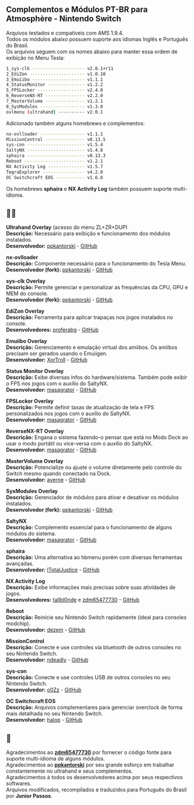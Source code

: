 ## Complementos e Módulos PT-BR para Atmosphère - Nintendo Switch  

Arquivos testados e compatíveis com AMS 1.9.4.  
Todos os módulos abaixo possuem suporte aos idiomas Inglês e Português do Brasil.  
Os arquivos seguem com os nomes abaixo para manter essa ordem de exibição no Menu Tesla:  
```sh
1_sys-clk -------------------- v2.0.1+r11 
2_EdiZon --------------------- v1.0.10 
3_Emuiibo -------------------- v1.1.1 
4_StatusMonitor -------------- v1.2.2 
5_FPSLocker ------------------ v2.4.0 
6_ReverseNX-RT --------------- v2.2.0 
7_MasterVolume --------------- v1.2.1 
8_SysModules ----------------- v1.3.8 
ovlmenu (ultrahand) ---------- v2.0.1 
```

Adicionado também alguns homebrews e complementos:  
```sh 
nx-ovlloader ----------------- v1.1.1 
MissionControl --------------- v0.13.5 
sys-con ---------------------- v1.5.4 
SaltyNX ---------------------- v1.4.8
sphaira ---------------------- v0.13.3 
Reboot ----------------------- v1.2.1  
NX Activity Log -------------- v1.5.7 
TegraExplorer ---------------- v4.2.0
OC Switchcraft EOS ----------- v1.6.8
```
Os homebrews **sphaira** e **NX Activity Log** também possuem suporte multi-idioma.  

## 👨‍💻 

**Ultrahand Overlay**  (acesso do menu ZL+ZR+DUP)  
**Descrição:** Necessário para exibição e funcionamento dos módulos instalados.  
**Desenvolvedor:** [ppkantorski](https://github.com/ppkantorski) - [GitHub](https://github.com/ppkantorski/Ultrahand-Overlay)  

**nx-ovlloader**  
**Descrição:** Componente necessário para o funcionamento do Tesla Menu.  
**Desenvolvedor (fork):** [ppkantorski](https://github.com/ppkantorski) - [GitHub](https://github.com/ppkantorski/nx-ovlloader)  

**sys-clk Overlay**  
**Descrição:** Permite gerenciar e personalizar as frequências da CPU, GPU e MEM do console.  
**Desenvolvedor (fork):** [ppkantorski](https://github.com/ppkantorski) - [GitHub](https://github.com/ppkantorski/sys-clk)  

**EdiZon Overlay**  
**Descrição:** Ferramenta para aplicar trapaças nos jogos instalados no console.  
**Desenvolvedores:** [proferabg](https://github.com/proferabg) - [GitHub](https://github.com/proferabg/EdiZon-Overlay)  

**Emuiibo Overlay**  
**Descrição:** Gerenciamento e emulação virtual dos amiibos. Os amiibos precisam ser gerados usando o Emuiigen.  
**Desenvolvedor:** [XorTroll](https://github.com/XorTroll) - [GitHub](https://github.com/XorTroll/emuiibo)  

**Status Monitor Overlay**  
**Descrição:** Exibe diversas infos do hardware/sistema. Também pode exibir o FPS nos jogos com o auxílio do SaltyNX.  
**Desenvolvedor:** [masagrator](https://github.com/masagrator) - [GitHub](https://github.com/masagrator/Status-Monitor-Overlay)  

**FPSLocker Overlay**  
**Descrição:** Permite definir taxas de atualização de tela e FPS personalizados nos jogos com o auxílio do SaltyNX.  
**Desenvolvedor:** [masagrator](https://github.com/masagrator) - [GitHub](https://github.com/masagrator/FPSLocker)  

**ReverseNX-RT Overlay**  
**Descrição:** Engana o sistema fazendo-o pensar que está no Modo Dock ao usar o modo portátil ou vice-versa com o auxílio do SaltyNX.  
**Desenvolvedor:** [masagrator](https://github.com/masagrator) - [GitHub](https://github.com/masagrator/ReverseNX-RT)   

**MasterVolume Overlay**  
**Descrição:** Potencialize ou ajuste o volume diretamente pelo controle do Switch mesmo quando conectado na Dock.  
**Desenvolvedor:** [averne](https://github.com/averne) - [GitHub](https://github.com/averne/MasterVolume)  

**SysModules Overlay**  
**Descrição:** Gerenciador de módulos para ativar e desativar os módulos instalados.  
**Desenvolvedor (fork):** [ppkantorski](https://github.com/ppkantorski) - [GitHub](https://github.com/ppkantorski/ovl-sysmodules)  

**SaltyNX**  
**Descrição:** Complemento essencial para o funcionamento de alguns módulos do sistema.  
**Desenvolvedor:** [masagrator](https://github.com/masagrator) - [GitHub](https://github.com/masagrator/SaltyNX)   

**sphaira**  
**Descrição:** Uma alternativa ao hbmenu porém com diversas ferramentas avançadas.  
**Desenvolvedor:** [ITotalJustice](https://github.com/ITotalJustice) - [GitHub](https://github.com/ITotalJustice/sphaira)  

**NX Activity Log**  
**Descrição:** Exibe informações mais precisas sobre suas atividades de jogos.  
**Desenvolvedores:** [tallbl0nde](https://github.com/tallbl0nde) e [zdm65477730](https://github.com/zdm65477730) - [GitHub](https://github.com/zdm65477730/NX-Activity-Log)  

**Reboot**  
**Descrição:** Reinicie seu Nintendo Switch rapidamente (ideal para consoles modchip).  
**Desenvolvedor:** [dezem](https://github.com/dezem) - [GitHub](https://github.com/dezem/Safe_Reboot)  

**MissionControl**  
**Descrição:** Conecte e use controles via bluetooth de outros consoles no seu Nintendo Switch.  
**Desenvolvedor:** [ndeadly](https://github.com/ndeadly) - [GitHub](https://github.com/ndeadly/MissionControl)  

**sys-con**  
**Descrição:** Conecte e use controles USB de outros consoles no seu Nintendo Switch.  
**Desenvolvedor:** [o0Zz](https://github.com/o0Zz) - [GitHub](https://github.com/o0Zz/sys-con)  

**OC Switchcraft EOS**  
**Descrição:** Arquivos complementares para gerenciar overclock de forma mais detalhada no seu Nintendo Switch.  
**Desenvolvedor:** [halop](https://github.com/halop/) - [GitHub](https://github.com/halop/OC-Switchcraft-EOS)  


## 📝  
Agradecimentos ao **[zdm65477730](https://github.com/zdm65477730)**  por fornecer o código fonte para suporte multi-idioma de alguns módulos.  
Agradecimentos ao **[ppkantorski](https://github.com/ppkantorski)**  por seu grande esforço em trabalhar constantemente no ultrahand e seus complementos.  
Agradecimentos à todos os desenvolvedores acima por seus respectivos softwares.  
Arquivos modificados, recompilados e traduzidos para Português do Brasil por **Junior Passos**.  


